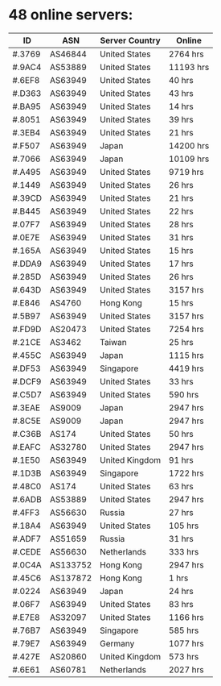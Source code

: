 # 48 online servers:

| ID | ASN | Server Country | Online |
| ------ | ------ | ------ | ------ |
| #.3769 | AS46844 | United States | 2764 hrs |
| #.9AC4 | AS53889 | United States | 11193 hrs |
| #.6EF8 | AS63949 | United States | 40 hrs |
| #.D363 | AS63949 | United States | 43 hrs |
| #.BA95 | AS63949 | United States | 14 hrs |
| #.8051 | AS63949 | United States | 39 hrs |
| #.3EB4 | AS63949 | United States | 21 hrs |
| #.F507 | AS63949 | Japan | 14200 hrs |
| #.7066 | AS63949 | Japan | 10109 hrs |
| #.A495 | AS63949 | United States | 9719 hrs |
| #.1449 | AS63949 | United States | 26 hrs |
| #.39CD | AS63949 | United States | 21 hrs |
| #.B445 | AS63949 | United States | 22 hrs |
| #.07F7 | AS63949 | United States | 28 hrs |
| #.0E7E | AS63949 | United States | 31 hrs |
| #.165A | AS63949 | United States | 15 hrs |
| #.DDA9 | AS63949 | United States | 17 hrs |
| #.285D | AS63949 | United States | 26 hrs |
| #.643D | AS63949 | United States | 3157 hrs |
| #.E846 | AS4760 | Hong Kong | 15 hrs |
| #.5B97 | AS63949 | United States | 3157 hrs |
| #.FD9D | AS20473 | United States | 7254 hrs |
| #.21CE | AS3462 | Taiwan | 25 hrs |
| #.455C | AS63949 | Japan | 1115 hrs |
| #.DF53 | AS63949 | Singapore | 4419 hrs |
| #.DCF9 | AS63949 | United States | 33 hrs |
| #.C5D7 | AS63949 | United States | 590 hrs |
| #.3EAE | AS9009 | Japan | 2947 hrs |
| #.8C5E | AS9009 | Japan | 2947 hrs |
| #.C36B | AS174 | United States | 50 hrs |
| #.EAFC | AS32780 | United States | 2947 hrs |
| #.1E50 | AS63949 | United Kingdom | 91 hrs |
| #.1D3B | AS63949 | Singapore | 1722 hrs |
| #.48C0 | AS174 | United States | 63 hrs |
| #.6ADB | AS53889 | United States | 2947 hrs |
| #.4FF3 | AS56630 | Russia | 27 hrs |
| #.18A4 | AS63949 | United States | 105 hrs |
| #.ADF7 | AS51659 | Russia | 31 hrs |
| #.CEDE | AS56630 | Netherlands | 333 hrs |
| #.0C4A | AS133752 | Hong Kong | 2947 hrs |
| #.45C6 | AS137872 | Hong Kong | 1 hrs |
| #.0224 | AS63949 | Japan | 24 hrs |
| #.06F7 | AS63949 | United States | 83 hrs |
| #.E7E8 | AS32097 | United States | 1166 hrs |
| #.76B7 | AS63949 | Singapore | 585 hrs |
| #.79E7 | AS63949 | Germany | 1077 hrs |
| #.427E | AS20860 | United Kingdom | 573 hrs |
| #.6E61 | AS60781 | Netherlands | 2027 hrs |


